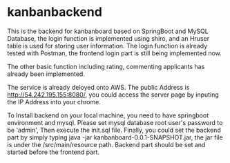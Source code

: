 # kanbanbackend

This is the backend for kanbanboard based on SpringBoot and MySQL Database, the login function is implemented using shiro, and an Hruser table is used
for storing user information. The login function is already tested with Postman, the frontend login part is still being
implemented now.

The other basic function including rating, commenting applicants has already been implemented.

The service is already deloyed onto AWS. The public Address is http://54.242.195.155:8080/, you could access the server page by inputing the IP Address into
your chrome.

To Install backend on your local machine, you need to have springboot environment and mysql. Please set mysql database root user's password to be 'admin', Then execute the init.sql file. Finally, you could set the backend part by simply typing java -jar kanbanboard-0.0.1-SNAPSHOT.jar, the jar file is under the /src/main/resource path. Backend part should be set and started before the frontend part.
